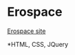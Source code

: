 # Erospace

<a href="https://lmclifford89.github.io/Erospace/">Erospace site</a>

*HTML, CSS, JQuery
